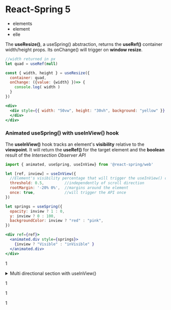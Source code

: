 # React-Spring 5

* elements
* element
* elle

The **useResize()**, a useSpring() abstraction, returns the **useRef()** container width/height props.     Its onChange() will trigger on **window resize**.

```jsx
//width returned in px
let quad = useRef(null)

const { width, height } = useResize({
  container: quad,
  onChange: ({value: {width} })=> {
    console.log( width )
  }
})

<div>
  <div style={{ width: "50vw", height: "30vh", background: "yellow" }} ref={quad}>
  </div>
</div>
```



### Animated useSpring() with useInView() hook&#x20;

The **useInView()** hook tracks an element's **visibility** relative to the **viewpoint**.                                      It will return the **useRef()** for the target element and the **boolean** result of the _Intersection Observer API_

```jsx
import { animated, useSpring, useInView} from '@react-spring/web'

let [ref, inview] = useInView({
  //Element's visibility percentage that will trigger the useInView() callback
  threshold: 0.5,         //independently of scroll direction
  rootMargin: '-20% 0%',  //margins around the element
  once: true,             //will trigger the API once
})

let springs = useSpring({
  opacity: inview ? 1 : 0,
  y: inview ? 0 : 100,
  backgroundColor: inview ? "red" : "pink",
})

<div ref={ref}>
  <animated.div style={springs}>
    {inview ? "Visible" : "inVisible" }
  </animated.div>
</div>

```

1

<details>

<summary>Multi directional section with useInView()</summary>

When having **multiple** useInView() elements keep the **threshold below 0.5**, to _not overlay_ and _repeat_ the _useSpring()._

```jsx
//We can add a delay to the useInView
//Instead of absolute/width animation we used margin/opacity
let [primo, visto1] = useInView({
  delay: 500,
  threshold: 0.2
})
let seePrimo = useSpring({
  opacity: visto1 ? 1 : 0,
  marginLeft: visto1 ? 0 : 500,
})

let [secon, visto2] = useInView({
  delay: 500,
  threshold: 0.2
})
let seeSeco = useSpring({
  opacity: visto2 ? 1 : 0,
  marginRight: visto2 ? 0 : 500,
})

let [tri, visto3] = useInView({
  delay: 500
})
let seeTri = useSpring({
  opacity: visto3 ? 1 : 0,
  marginTop: visto3 ? 0 : 200,
})

<div>
  <animated.div ref={primo} className="bg-warning" 
    style={{ height: "100vh", ...seePrimo }}>
  </animated.div>

  <animated.div ref={secon} className="bg-primary" 
    style={{height: "100vh" , ...seeSeco }}>
  </animated.div>

  <animated.div ref={tri} className="bg-danger" 
    style={{width: "100%", ...seeTri}}>
    <div style={{height: "100vh"}}></div>
  </animated.div>
</div>
```

</details>

1

1

1
